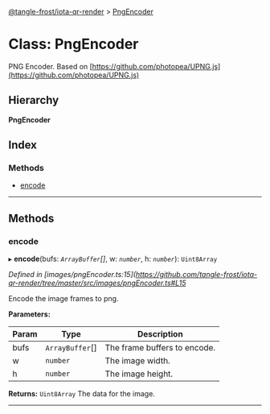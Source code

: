 [@tangle-frost/iota-qr-render](../README.md) > [PngEncoder](../classes/pngencoder.md)

# Class: PngEncoder

PNG Encoder. Based on [https://github.com/photopea/UPNG.js](https://github.com/photopea/UPNG.js)

## Hierarchy

**PngEncoder**

## Index

### Methods

* [encode](pngencoder.md#encode)

---

## Methods

<a id="encode"></a>

###  encode

▸ **encode**(bufs: *`ArrayBuffer`[]*, w: *`number`*, h: *`number`*): `Uint8Array`

*Defined in [images/pngEncoder.ts:15](https://github.com/tangle-frost/iota-qr-render/tree/master/src/images/pngEncoder.ts#L15*

Encode the image frames to png.

**Parameters:**

| Param | Type | Description |
| ------ | ------ | ------ |
| bufs | `ArrayBuffer`[] |  The frame buffers to encode. |
| w | `number` |  The image width. |
| h | `number` |  The image height. |

**Returns:** `Uint8Array`
The data for the image.

___

